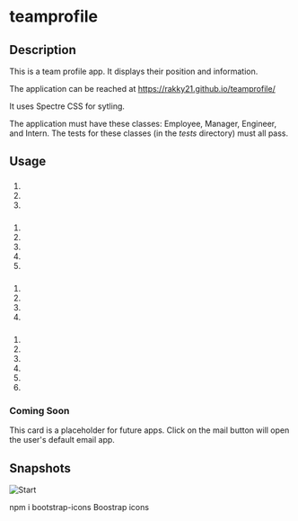 # teamprofile

## Description
This is a team profile app. It displays their position and information.

The application can be reached at https://rakky21.github.io/teamprofile/

It uses Spectre CSS for sytling.


The application must have these classes: Employee, Manager, Engineer, and Intern. The tests for these classes (in the _tests_ directory) must all pass.
## Usage
### 
1. 
2. 
3. 

### 
1. 
2. 
3. 
4. 
5. 

### 
1. 
2. 
3. 
4. 

### 
1. 
2. 
3. 
4. 
5. 
6. 

### Coming Soon
This card is a placeholder for future apps.
Click on the mail button will open the user's default email app.

## Snapshots
![Start](assets/snapshots/start.png)



npm i bootstrap-icons Boostrap icons
